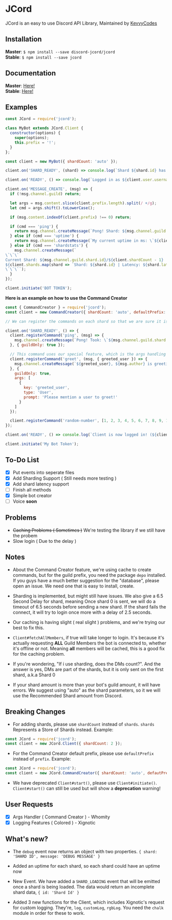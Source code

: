 # JCord
JCord is an easy to use Discord API Library, Maintained by [KevvyCodes](https://github.com/KevvyCodes/)

## Installation
**Master**: `$ npm install --save discord-jcord/jcord`  
**Stable**: `$ npm install --save jcord`

## Documentation
**Master**: [Here!](https://jcord.js.org/master)  
**Stable**: [Here!](https://jcord.js.org/)

## Examples
```js
const JCord = require('jcord');

class MyBot extends JCord.Client {
  constructor(options) {
    super(options);
    this.prefix = '!';
  }
};

const client = new MyBot({ shardCount: 'auto' });

client.on('SHARD_READY', (shard) => console.log(`Shard ${shard.id} has been loaded and ready to receive other events.`));

client.on('READY', () => console.log(`Logged in as ${client.user.username}!`));

client.on('MESSAGE_CREATE', (msg) => {
  if (!msg.channel.guild) return;

  let args = msg.content.slice(client.prefix.length).split(/ +/g);
  let cmd = args.shift().toLowerCase();

  if (msg.content.indexOf(client.prefix) !== 0) return;

  if (cmd === 'ping') {
    return msg.channel.createMessage(`Pong! Shard: ${msg.channel.guild.shard.id} Took \`${msg.channel.guild.shard.latency}ms\``);
  } else if (cmd === 'uptime') {
    return msg.channel.createMessage(`My current uptime in ms: \`${client.uptime}ms\``);
  } else if (cmd === 'shardstats') {
    msg.channel.createMessage(`
\`\`\`
Current Shard: ${msg.channel.guild.shard.id}/${client.shardCount - 1}
${client.shards.map(shard => `Shard: ${shard.id} | Latency: ${shard.latency}ms`).join('\n')}
\`\`\``);
  }
});

client.initiate('BOT TOKEN');
```  

**Here is an example on how to use the Command Creator**  
```js
const { CommandCreator } = require('jcord');
const client = new CommandCreator({ shardCount: 'auto', defaultPrefix: '!' });

// We can register the commands on each shard so that we are sure it is being loaded/overwritten every time a shard is complete. You can also make this load without waiting for every shard to be finished by moving the code outside of the "SHARD_READY" event

client.on('SHARD_READY', () => {
  client.registerCommand('ping', (msg) => {
    msg.channel.createMessage(`Pong! Took: \`${msg.channel.guild.shard.latency}ms\``)
  }, { guildOnly: true });

  // This command uses our special feature, which is the args handling feature!
  client.registerCommand('greet', (msg, { greeted_user }) => {
    msg.channel.createMessage(`${greeted_user}, ${msg.author} is greeting you! :wave:`);
  }, {
    guildOnly: true,
    args: [
      {
        key: 'greeted_user',
        type: 'User',
        prompt: 'Please mention a user to greet!'
      }
    ]
  });

  client.registerCommand('random-number', [1, 2, 3, 4, 5, 6, 7, 8, 9, 10], { aliases: [ 'randomNum' ] });
});

client.on('READY', () => console.log(`Client is now logged in! (${client.user.tag} - ${client.user.id})`));

client.initiate('My Bot Token');
```

## To-Do List
- [x] Put events into seperate files  
- [x] Add Sharding Support ( Still needs more testing )  
- [x] Add shard latency support
- [ ] Finish all methods  
- [x] Simple bot creator
- [ ] Voice **soon**

## Problems
- ~~Caching Problems ( Sometimes )~~ We're testing the library if we still have the probem  
- Slow login ( Due to the delay )  

## Notes
- About the Command Creator feature, we're using cache to create commands, but for the guild prefix, you need the package `depo` installed. If you guys have a much better suggestion for the "database", please open an issue. We need one that is easy to install, create.

- Sharding is implemented, but might still have issues. We also give a 6.5 Second Delay for shard, meaning Once shard 0 is sent, we will do a timeout of 6.5 seconds before sending a new shard. If the shard fails the connect, it will try to login once more with a delay of 2.5 seconds.  

- Our caching is having slight ( real slight ) problems, and we're trying our best to fix this.  

- `Client#fetchAllMembers`, if true will take longer to login. It's because it's actually requesting **ALL** Guild Members the bot is connected to, whether it's offline or not. Meaning **all** members will be cached, this is a good fix for the caching problem.  

- If you're wondering, "If i use sharding, does the DMs count?". And the answer is yes, DMs are part of the shards, but it is only sent on the first shard, a.k.a Shard 0  

- If your shard amount is more than your bot's guild amount, it will have errors. We suggest using "auto" as the shard parameters, so it we will use the Recommended Shard amount from Discord.

## Breaking Changes
- For adding shards, please use `shardCount` instead of `shards`. `shards` Represents a Store of Shards instead. Example:  
```js
const JCord = require('jcord');
const client = new JCord.Client({ shardCount: 2 });
```  

- For the Command Creator default prefix, please use `defaultPrefix` instead of `prefix`. Example:  
```js
const JCord = require('jcord');
const client = new JCord.CommandCreator({ shardCount: 'auto', defautPrefix: '!' });
```  

- We have deprecated `Client#start()`, please use `Client#initiate()`. `Client#start()` can still be used but will show a **deprecation** warning!  

## User Requests
- [x] Args Handler ( Command Creator ) - Whomity  
- [x] Logging Features ( Colored ) - Xignotic

## What's new?
- The `debug` event now returns an object with two properties. `{ shard: 'SHARD ID', message: 'DEBUG MESSAGE' }`  

- Added an uptime for each shard, so each shard could have an uptime now  

- New Event. We have added a `SHARD_LOADING` event that will be emitted once a shard is being loaded. The data would return an incomplete shard data, `{ id: 'Shard Id' }`  
- Added 3 new functions for the Client, which includes Xignotic's request for custom logging. They're, `log`, `customLog`, `rgbLog`. You need the `chalk` module in order for these to work.